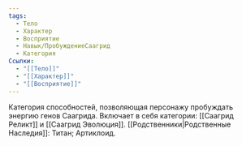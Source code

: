 ```yaml
---
tags:
  - Тело
  - Характер
  - Восприятие
  - Навык/ПробуждениеСаагрид
  - Категория
Ссылки:
  - "[[Тело]]"
  - "[[Характер]]"
  - "[[Восприятие]]"
---
```


Категория способностей, позволяющая персонажу пробуждать энергию генов Саагрида. Включает в себя категории: [[Саагрид Реликт]] и [[Саагрид Эволюция]]. [[Родственники|Родственные Наследия]]: Титан; Артиклоид. 


